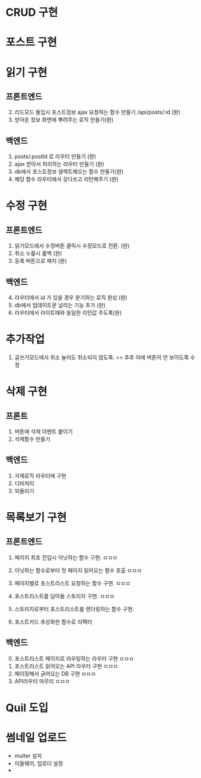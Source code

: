 # CRUD 구현

# 포스트 구현

# 읽기 구현
## 프론트엔드
2. 리드모드 돌입시 포스트정보 ajax 요청하는 함수 만들기  /api/posts/:id (완)
6. 받아온 정보 화면에 뿌려주는 로직 만들기(완)

## 백엔드
1. posts/:postId 로 라우터 만들기 (완)
3. ajax 받아서 처리하는 라우터 만들기 (완)
4. db에서 포스트정보 셀렉트해오는 함수 만들기(완)
5. 해당 함수 라우터에서 갖다쓰고 리턴해주기 (완)

# 수정 구현
## 프론트엔드
1. 읽기모드에서 수정버튼 클릭시 수정모드로 전환. (완)
2. 취소 누를시 롤백 (완)
3. 등록 버튼으로 패치 (완)

## 백엔드
4. 라우터에서 id 가 있을 경우 분기하는 로직 완성 (완)
5. db에서 업데이트문 날리는 기능 추가 (완)
6. 라우터에서 라이트때와 동일한 리턴값 주도록(완)

# 추가작업
1. 글쓰기모드에서 취소 눌러도 취소되지 않도록. => 추후 아에 버튼이 안 보이도록 수정

# 삭제 구현
## 프론트
1. 버튼에 삭제 이벤트 붙이기
2. 삭제함수 만들기

## 백엔드
1. 삭제로직 라우터에 구현
2. 디비처리
3. 되돌리기

# 목록보기 구현
## 프론트엔드
1. 페이지 최초 진입시 이닛하는 함수 구현. ㅁㅁㅁ
2. 이닛하는 함수로부터 첫 페이지 읽어오는 함수 호출 ㅁㅁㅁ
3. 페이지별로 포스트리스트 요청하는 함수 구현. ㅁㅁㅁ

4. 포스트리스트를 담아둘 스토리지 구현. ㅁㅁㅁ
8. 스토리지로부터 포스트리스트를 렌더링하는 함수 구현. 
9. 포스트카드 추상화한 함수로 리펙터

## 백엔드
0. 포스트리스트 페이지로 라우팅하는 라우터 구현 ㅁㅁㅁ
5. 포스트리스트 읽어오는 API 라우터 구현 ㅁㅁㅁ
6. 페이징해서 긁어오는 DB 구현 ㅁㅁㅁ
7. API라우터 마무리 ㅁㅁㅁ

# Quil 도입

# 썸네일 업로드
- multer 설치
- 미들웨어, 업로더 설정
- 
